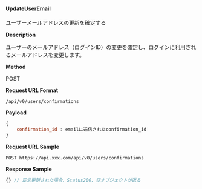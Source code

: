 #### UpdateUserEmail

ユーザーメールアドレスの更新を確定する

**Description**

ユーザーのメールアドレス（ログインID）の変更を確定し、ログインに利用されるメールアドレスを変更します。

**Method**

POST

**Request URL Format**

```text
/api/v0/users/confirmations
```

**Payload**

```javascript
{
    confirmation_id : emailに送信されたconfirmation_id
}
```

**Request URL Sample**

```text
POST https://api.xxx.com/api/v0/users/confirmations
```

**Response Sample**

```javascript
{} // 正常更新された場合、Status200、空オブジェクトが返る
```
